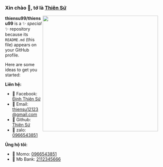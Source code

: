 ### Xin chào 👋, tớ là [Thiên Sứ](https://github.com/thiensu99)
<img align='right' src='https://github-readme-stats.vercel.app/api?username=thiensu99&show_icons=true&theme=cobalt' width='380px'>

**thiensu99/thiensu99** is a ✨ _special_ ✨ repository because its `README.md` (this file) appears on your GitHub profile.

Here are some ideas to get you started:

**Liên hệ:**
 
 - 🍁 Facebook: [Đinh Thiên Sứ](https://facebook.com/HackingOfficiall2)
 - 🍁 Email: [thiensu12123@gmail.com](mailto:thiensu12123@gmail.com)
 - 🍁 Github: [Thiên Sứ](https://github.com/thiensu99)
 - 🍁 zalo: [0966543851](https://zalo.me/0966543851)

**Ủng hộ tôi:**

 - 🍁 Momo: [0966543851](https://nhantien.momo.vn/0966543851)
 - 🍁 Mb Bank: [2112345666](00020101021138540010A00000072701240006970422011021123456660208QRIBFTTA53037045802VN6304ed3e)
